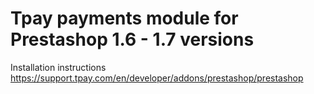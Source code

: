 # Tpay payments module for Prestashop 1.6 - 1.7 versions

Installation instructions https://support.tpay.com/en/developer/addons/prestashop/prestashop
